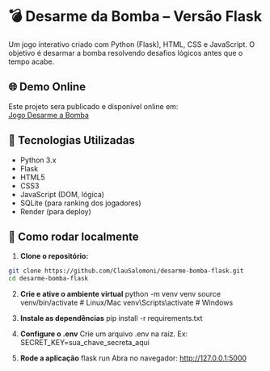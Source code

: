 # 💣 Desarme da Bomba – Versão Flask

Um jogo interativo criado com Python (Flask), HTML, CSS e JavaScript. O objetivo é desarmar a bomba resolvendo desafios lógicos antes que o tempo acabe.

## 🌐 Demo Online

Este projeto sera publicado e disponível online em:  
[Jogo Desarme a Bomba](https://desarme-bomba-flask.onrender.com/)

## 🚀 Tecnologias Utilizadas

- Python 3.x
- Flask
- HTML5
- CSS3
- JavaScript (DOM, lógica)
- SQLite (para ranking dos jogadores)
- Render (para deploy)

## 🧪 Como rodar localmente

1. **Clone o repositório:**

```bash
git clone https://github.com/ClauSalomoni/desarme-bomba-flask.git
cd desarme-bomba-flask
```
2. **Crie e ative o ambiente virtual**
python -m venv venv
source venv/bin/activate  # Linux/Mac
venv\Scripts\activate     # Windows

3. **Instale as dependências**
pip install -r requirements.txt

4. **Configure o .env**
Crie um arquivo .env na raiz. Ex:
SECRET_KEY=sua_chave_secreta_aqui

5. **Rode a aplicação**
flask run
Abra no navegador: http://127.0.0.1:5000